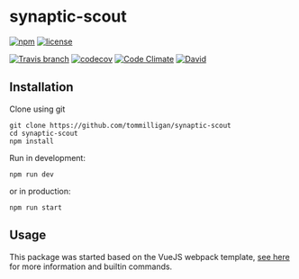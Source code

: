 # synaptic-scout

[![npm](https://img.shields.io/npm/v/synaptic-scout.svg)](https://www.npmjs.com/package/synaptic-scout)
[![license](https://img.shields.io/github/license/tommilligan/synaptic-scout.svg)](https://pypi.python.org/pypi/isoprene-pumpjack)

[![Travis branch](https://img.shields.io/travis/tommilligan/synaptic-scout/develop.svg)](https://travis-ci.org/tommilligan/synaptic-scout)
[![codecov](https://codecov.io/gh/tommilligan/synaptic-scout/branch/develop/graph/badge.svg)](https://codecov.io/gh/tommilligan/synaptic-scout)
[![Code Climate](https://img.shields.io/codeclimate/github/tommilligan/synaptic-scout.svg)](https://codeclimate.com/github/tommilligan/synaptic-scout/)
[![David](https://img.shields.io/david/tommilligan/synaptic-scout.svg)](https://david-dm.org/tommilligan/synaptic-scout)

## Installation

Clone using git
```
git clone https://github.com/tommilligan/synaptic-scout
cd synaptic-scout
npm install
```

Run in development:
```
npm run dev
```
or in production:
```
npm run start
```

## Usage

This package was started based on the VueJS webpack template,
[see here](https://github.com/vuejs-templates/webpack)
for more information and builtin commands.


